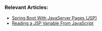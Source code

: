 ### Relevant Articles:

- [Spring Boot With JavaServer Pages (JSP)](https://www.baeldung.com/spring-boot-jsp)
- [Reading a JSP Variable From JavaScript](https://www.baeldung.com/java-jsp-read-variable-js)
